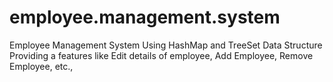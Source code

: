 # employee.management.system

Employee Management System Using HashMap and TreeSet Data Structure
Providing a features like Edit details of employee, Add Employee, Remove Employee, etc.,
